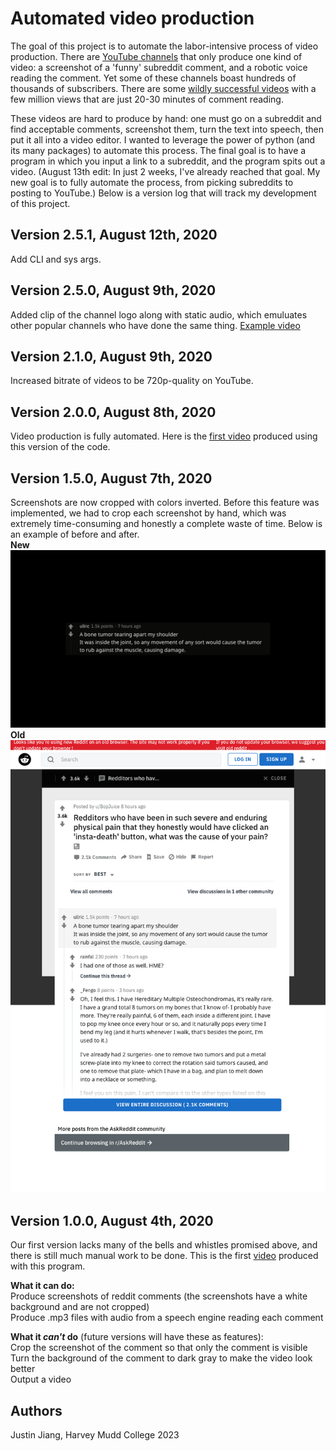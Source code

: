 # Automated video production
The goal of this project is to automate the labor-intensive process of video production. There are [YouTube channels](https://www.youtube.com/c/الغازمعالحل123/feature) that only produce one kind of video: a screenshot of a 'funny' subreddit comment, and a robotic voice reading the comment. Yet some of these channels boast hundreds of thousands of subscribers. There are some [wildly successful videos](https://www.youtube.com/watch?v=aTHHvcdQ6to) with a few million views that are just 20-30 minutes of comment reading.

These videos are hard to produce by hand: one must go on a subreddit and find acceptable comments, screenshot them, turn the text into speech, then put it all into a video editor. I wanted to leverage the power of python (and its many packages) to automate this process. The final goal is to have a program in which you input a link to a subreddit, and the program spits out a video. (August 13th edit: In just 2 weeks, I've already reached that goal. My new goal is to fully automate the process, from picking subreddits to posting to YouTube.) Below is a version log that will track my development of this project.

## Version 2.5.1, August 12th, 2020
Add CLI and sys args. 

## Version 2.5.0, August 9th, 2020
Added clip of the channel logo along with static audio, which emuluates other popular channels who have done the same thing. [Example video](https://youtu.be/jadPcYGxwhk)

## Version 2.1.0, August 9th, 2020
Increased bitrate of videos to be 720p-quality on YouTube.

## Version 2.0.0, August 8th, 2020
Video production is fully automated. Here is the [first video](https://www.youtube.com/watch?v=9PalHFOIp-U&feature=youtu.be) produced using this version of the code.

## Version 1.5.0, August 7th, 2020
Screenshots are now cropped with colors inverted. Before this feature was implemented, we had to crop each screenshot by hand, which was extremely time-consuming and honestly a complete waste of time. Below is an example of before and after. <br/>
**New** <br/>
![new](https://github.com/justinjiang1212/auto_subreddit_videos/blob/master/samples/new.png)
**Old** <br/>
![old](https://github.com/justinjiang1212/auto_subreddit_videos/blob/master/samples/old.png)

## Version 1.0.0, August 4th, 2020
Our first version lacks many of the bells and whistles promised above, and there is still much manual work to be done. This is the first [video](https://youtu.be/ZdxreABoeK4) produced with this program.

**What it can do:**  
Produce screenshots of reddit comments (the screenshots have a white background and are not cropped)<br/>
Produce .mp3 files with audio from a speech engine reading each comment<br/>

**What it _can't_ do** (future versions will have these as features):  
Crop the screenshot of the comment so that only the comment is visible<br/>
Turn the background of the comment to dark gray to make the video look better<br/>
Output a video<br/>


## Authors
Justin Jiang, Harvey Mudd College 2023
